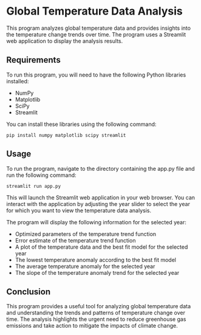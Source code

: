 # Global Temperature Data Analysis

This program analyzes global temperature data and provides insights into the temperature change trends over time. The program uses a Streamlit web application to display the analysis results.

## Requirements

To run this program, you will need to have the following Python libraries installed:

- NumPy
- Matplotlib
- SciPy
- Streamlit

You can install these libraries using the following command:

    pip install numpy matplotlib scipy streamlit

## Usage

To run the program, navigate to the directory containing the app.py file and run the following command:

    streamlit run app.py
 
This will launch the Streamlit web application in your web browser. You can interact with the application by adjusting the year slider to select the year for which you want to view the temperature data analysis.

The program will display the following information for the selected year:

- Optimized parameters of the temperature trend function
- Error estimate of the temperature trend function
- A plot of the temperature data and the best fit model for the selected year
- The lowest temperature anomaly according to the best fit model
- The average temperature anomaly for the selected year
- The slope of the temperature anomaly trend for the selected year

## Conclusion

This program provides a useful tool for analyzing global temperature data and understanding the trends and patterns of temperature change over time. The analysis highlights the urgent need to reduce greenhouse gas emissions and take action to mitigate the impacts of climate change.
